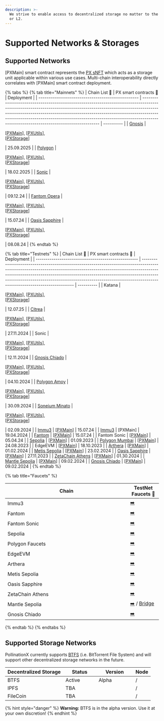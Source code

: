 ```yaml
---
description: >-
  We strive to enable access to decentralized storage no matter to the native L1
  or L2.
---
```


# Supported Networks & Storages

## Supported Networks

\[PXMain] smart contract represents the [PX sNFT](px-storage-nft.md) which acts as a storage unit applicable within various use cases. Multi-chain interoperability directly correlates with \[PXMain] smart contract deployment.&#x20;

{% tabs %}
{% tab title="Mainnets" %}
| Chain List 🔗                                       | PX smart contracts 🔗                                                                                                                                                                                                                                                                                                                                                            | Deployment |
| --------------------------------------------------- | -------------------------------------------------------------------------------------------------------------------------------------------------------------------------------------------------------------------------------------------------------------------------------------------------------------------------------------------------------------------------------- | ---------- |
| [Gnosis](https://chainlist.org/chain/100)           | <p>[<a href="https://gnosisscan.io/address/0xBdbEb66f3c33a7D83f2761D435E7a9a0135D5c43">PXMain</a>], [<a href="https://gnosisscan.io/address/0x062a44f6aa66fDa906379cD2baF7f84E847e35A5">PXUtils</a>], <br>[<a href="https://gnosisscan.io/address/0x5B9f65CdF489b5401143243c574F8f27Cce189bA">PXStorage</a>]</p>                                                                 | 25.09.2025 |
| [Polygon](https://chainlist.org/chain/137)          | <p>[<a href="https://polygonscan.com/address/0x1142b080a5493695e3e35c9c4269f6c06b5ce0f4">PXMain</a>], [<a href="https://polygonscan.com/address/0xd0466eb975de9cdfd790db14f143f4aaafd67cf2">PXUtils</a>], <br>[<a href="https://polygonscan.com/address/0xe6cd5c37f5687ba0fd44b429e14be2689a2592ea">PXStorage</a>]</p>                                                           | 18.02.2025 |
| [Sonic](https://chainlist.org/chain/146)            | <p>[<a href="https://explorer.soniclabs.com/address/0x1142b080a5493695e3E35c9C4269f6C06B5CE0F4">PXMain</a>], [<a href="https://explorer.soniclabs.com/address/0xd0466eB975dE9CDfd790Db14f143f4aAAFd67cF2">PXUtils</a>], <br>[<a href="https://explorer.soniclabs.com/address/0xe6CD5C37F5687ba0fd44B429E14be2689A2592eA">PXStorage</a>]</p>                                      | 09.12.24   |
| [Fantom Opera](https://chainlist.org/chain/250)     | <p>[<a href="https://ftmscan.com/address/0x1142b080a5493695e3E35c9C4269f6C06B5CE0F4">PXMain</a>], [<a href="https://ftmscan.com/address/0xd0466eb975de9cdfd790db14f143f4aaafd67cf2">PXUtils</a>], <br>[<a href="https://ftmscan.com/address/0xe6cd5c37f5687ba0fd44b429e14be2689a2592ea">PXStorage</a>]</p>                                                                       | 15.07.24   |
| [Oasis Sapphire](https://chainlist.org/chain/23294) | <p>[<a href="https://explorer.oasis.io/mainnet/sapphire/address/0x1142b080a5493695e3E35c9C4269f6C06B5CE0F4">PXMain</a>],  [<a href="https://explorer.oasis.io/mainnet/sapphire/address/0xd0466eB975dE9CDfd790Db14f143f4aAAFd67cF2">PXUtils</a>], <br>[<a href="https://explorer.oasis.io/mainnet/sapphire/address/0xe6CD5C37F5687ba0fd44B429E14be2689A2592eA">PXStorage</a>]</p> | 08.08.24   |
{% endtab %}

{% tab title="Testnets" %}
| Chain List 🔗                                        | PX smart contracts 🔗                                                                                                                                                                                                                                                                                                                                               | Deployment |
| ---------------------------------------------------- | ------------------------------------------------------------------------------------------------------------------------------------------------------------------------------------------------------------------------------------------------------------------------------------------------------------------------------------------------------------------- | ---------- |
| Katana                                               | <p>[<a href="https://explorer.tatara.katana.network/address/0x1142b080a5493695e3E35c9C4269f6C06B5CE0F4">PXMain</a>], [<a href="https://explorer.tatara.katana.network/address/0xd0466eB975dE9CDfd790Db14f143f4aAAFd67cF2">PXUtils</a>], <br>[<a href="https://explorer.tatara.katana.network/address/0xe6CD5C37F5687ba0fd44B429E14be2689A2592eA">PXStorage</a>]</p> | 12.07.25   |
| [Citrea](https://chainlist.org/chain/5115)           | <p>[<a href="https://explorer.testnet.citrea.xyz/address/0x062a44f6aa66fDa906379cD2baF7f84E847e35A5">PXMain</a>], [<a href="https://explorer.testnet.citrea.xyz/address/0x0ce9ec7aA5Ac741f65012bB0561Fb251C09343B3">PXUtils</a>], <br>[<a href="https://explorer.testnet.citrea.xyz/address/0x787478308f7f5bCd3980391430b45c54e60223c5">PXStorage</a>]</p>          | 27.11.2024 |
| Sonic                                                | <p>[<a href="https://testnet.soniclabs.com/address/0x2901156559b86eb85be6cea64420e629ccfc9f7b">PXMain</a>], [<a href="https://testnet.soniclabs.com/address/0x6de689b4a0863a2748a5fc1285b2ceace907437e">PXUtils</a>], <br>[<a href="https://testnet.soniclabs.com/address/0x1a827cfc59c935bbef393af0b680fecb2b6fa18c">PXStorage</a>]</p>                            | 12.11.2024 |
| [Gnosis Chiado](https://chainlist.org/chain/10200)   | <p>[<a href="https://gnosis-chiado.blockscout.com/address/0x59827DCC32a45DC25F99008e4EE8b46908915BCC">PXMain</a>], [<a href="https://gnosis-chiado.blockscout.com/address/0xf584C0E3980265C967cEbFF7422543ae05810fb8">PXUtils</a>], <br>[<a href="https://gnosis-chiado.blockscout.com/address/0x487d911818DEAc27ceF25091084638A5c404A50f">PXStorage</a>]</p>       | 04.10.2024 |
| [Polygon Amoy](https://chainlist.org/chain/80002)    | <p>[<a href="https://amoy.polygonscan.com/address/0x1142b080a5493695e3E35c9C4269f6C06B5CE0F4">PXMain</a>], [<a href="https://amoy.polygonscan.com/address/0xd0466eB975dE9CDfd790Db14f143f4aAAFd67cF2">PXUtils</a>], <br>[<a href="https://amoy.polygonscan.com/address/0xe6cd5c37f5687ba0fd44b429e14be2689a2592ea">PXStorage</a>]</p>                               | 30.09.2024 |
| [Soneium Minato](https://chainlist.org/chain/1946)   | <p>[<a href="https://explorer-testnet.soneium.org/address/0x1142b080a5493695e3E35c9C4269f6C06B5CE0F4">PXMain</a>], [<a href="https://explorer-testnet.soneium.org/address/0xd0466eB975dE9CDfd790Db14f143f4aAAFd67cF2">PXUtils</a>], <br>[<a href="https://explorer-testnet.soneium.org/address/0xe6CD5C37F5687ba0fd44B429E14be2689A2592eA">PXStorage</a>]</p>       | 02.09.2024 |
| [Immu3](https://chainlist.org/chain/3100)            | \[[PXMain](https://evmexplorer.tanssi-chains.network/address/0x3e4760aC84f99ED1CB505fe0973b54d6E77B3C99?rpcUrl=https%3A%2F%2Ffraa-flashbox-2800-rpc.a.stagenet.tanssi.network)]                                                                                                                                                                                     | 15.07.24   |
| [Immu3](https://chainlist.org/chain/3100)            | \[PXMain]                                                                                                                                                                                                                                                                                                                                                           | 19.04.2024 |
| [Fantom](https://chainlist.org/chain/4002)           | \[[PXMain](https://testnet.ftmscan.com/address/0xCFa778071BAd55BA6c893B3Fa5683F2231d3464F)]                                                                                                                                                                                                                                                                         | 15.07.24   |
| Fantom Sonic                                         | \[[PXMain](https://public-sonic.fantom.network/address/0xF416eC122f61B933207915946B00364674eB3134)]                                                                                                                                                                                                                                                                 | 05.04.24   |
| [Sepolia](https://chainlist.org/chain/11155111)      | \[[PXMain](https://sepolia.etherscan.io/address/0xd0466eb975de9cdfd790db14f143f4aaafd67cf2)]                                                                                                                                                                                                                                                                        | 01.09.2023 |
| [Polygon Mumbai](https://chainlist.org/chain/80001)  | \[[PXMain](https://mumbai.polygonscan.com/address/0x327d9765b9979a5bdae587971ff9c5d94596385b)]                                                                                                                                                                                                                                                                      | 24.08.2023 |
| EdgeEVM                                              | \[[PXMain](https://testnet.edgscan.live/address/0xd0466eB975dE9CDfd790Db14f143f4aAAFd67cF2)]                                                                                                                                                                                                                                                                        | 18.10.2023 |
| [Arthera](https://chainlist.org/chain/10243)         | \[[PXMain](https://explorer-test.arthera.net/address/0x3F399f029BDCc695CfC8bab174938EdEaB84E546)]                                                                                                                                                                                                                                                                   | 01.02.2024 |
| [Metis Sepolia](https://chainlist.org/chain/59902)   | \[[PXMain](https://sepolia.explorer.metisdevops.link/address/0xd0466eB975dE9CDfd790Db14f143f4aAAFd67cF2)]                                                                                                                                                                                                                                                           | 23.02.2024 |
| [Oasis Sapphire](https://chainlist.org/chain/23295)  | \[[PXMain](https://testnet.explorer.sapphire.oasis.dev/address/0xd0466eB975dE9CDfd790Db14f143f4aAAFd67cF2)]                                                                                                                                                                                                                                                         | 27.11.2023 |
| [ZetaChain Athens](https://chainlist.org/chain/7001) | \[[PXMain](https://explorer.zetachain.com/address/0xd0466eB975dE9CDfd790Db14f143f4aAAFd67cF2)]                                                                                                                                                                                                                                                                      | 01.30.2024 |
| [Mantle Sepolia](https://chainlist.org/chain/5003)   | \[[PXMain](https://explorer.sepolia.mantle.xyz/address/0xd0466eB975dE9CDfd790Db14f143f4aAAFd67cF2)]                                                                                                                                                                                                                                                                 | 09.02.2024 |
| [Gnosis Chiado](https://chainlist.org/chain/10200)   | \[[PXMain](https://gnosis-chiado.blockscout.com/address/0xd0466eB975dE9CDfd790Db14f143f4aAAFd67cF2)]                                                                                                                                                                                                                                                                | 09.02.2024 |
{% endtab %}

{% tab title="Faucets" %}
<table><thead><tr><th width="386">Chain</th><th>TestNet Faucets 🔗</th></tr></thead><tbody><tr><td>Immu3</td><td><a href="https://immu3-faucet.vercel.app/">➡️</a></td></tr><tr><td>Fantom</td><td><a href="https://faucet.fantom.network/">➡️</a></td></tr><tr><td>Fantom Sonic</td><td><a href="https://public-sonic.fantom.network/account">➡️</a></td></tr><tr><td>Sepolia</td><td><a href="https://sepolia-faucet.pk910.de/">➡️</a></td></tr><tr><td>Polygon Faucets</td><td><a href="https://faucet.polygon.technology/">➡️</a></td></tr><tr><td>EdgeEVM</td><td><a href="https://beresheet-evm-faucet.vercel.app/">➡️</a></td></tr><tr><td>Arthera</td><td><a href="https://faucet2.arthera.net/">➡️</a></td></tr><tr><td>Metis Sepolia</td><td><a href="https://sepolia.faucet.metisdevops.link/">➡️</a></td></tr><tr><td>Oasis Sapphire</td><td><a href="https://faucet.testnet.oasis.dev/">➡️</a></td></tr><tr><td>ZetaChain Athens</td><td><a href="https://www.covalenthq.com/faucet/#form">➡️</a></td></tr><tr><td>Mantle Sepolia</td><td><a href="https://faucet.sepolia.mantle.xyz/">➡️</a> / <a href="https://bridge.sepolia.mantle.xyz/">Bridge</a></td></tr><tr><td>Gnosis Chiado</td><td><a href="https://faucet.chiadochain.net/">➡️</a></td></tr></tbody></table>
{% endtab %}
{% endtabs %}

## Supported Storage Networks

PollinationX currently supports [BTFS](https://www.btfs.io/) (i.e. BitTorrent File System) and will support other decentralized storage networks in the future.&#x20;

<table><thead><tr><th>Decentralized Storage</th><th width="92.33333333333331">Status</th><th width="105">Version</th><th>Node</th></tr></thead><tbody><tr><td>BTFS</td><td>Active</td><td>Alpha</td><td>/</td></tr><tr><td>IPFS</td><td>TBA</td><td></td><td>/</td></tr><tr><td>FileCoin</td><td>TBA</td><td></td><td>/</td></tr></tbody></table>

{% hint style="danger" %}
**Warning:** BTFS is in the alpha version. Use it at your own discretion!
{% endhint %}
